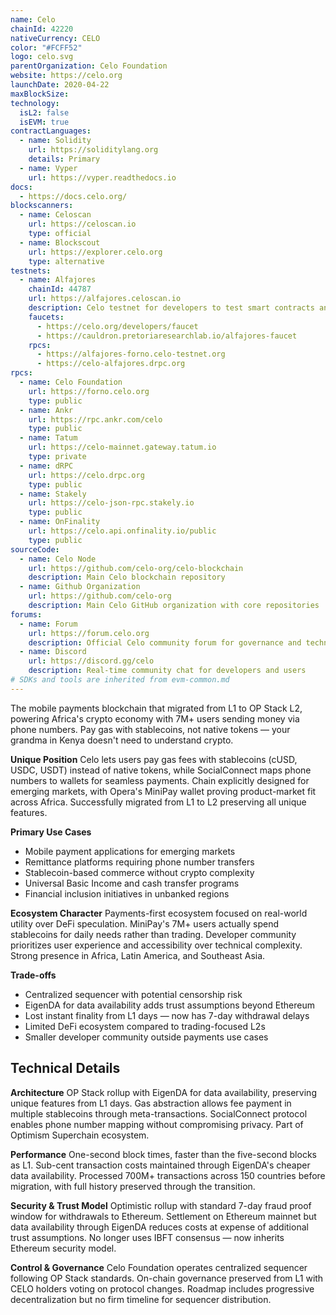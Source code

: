 ```yaml
---
name: Celo
chainId: 42220
nativeCurrency: CELO
color: "#FCFF52"
logo: celo.svg
parentOrganization: Celo Foundation
website: https://celo.org
launchDate: 2020-04-22
maxBlockSize:
technology:
  isL2: false
  isEVM: true
contractLanguages:
  - name: Solidity
    url: https://soliditylang.org
    details: Primary
  - name: Vyper
    url: https://vyper.readthedocs.io
docs:
  - https://docs.celo.org/
blockscanners:
  - name: Celoscan
    url: https://celoscan.io
    type: official
  - name: Blockscout
    url: https://explorer.celo.org
    type: alternative
testnets:
  - name: Alfajores
    chainId: 44787
    url: https://alfajores.celoscan.io
    description: Celo testnet for developers to test smart contracts and dApps before mainnet deployment.
    faucets:
      - https://celo.org/developers/faucet
      - https://cauldron.pretoriaresearchlab.io/alfajores-faucet
    rpcs:
      - https://alfajores-forno.celo-testnet.org
      - https://celo-alfajores.drpc.org
rpcs:
  - name: Celo Foundation
    url: https://forno.celo.org
    type: public
  - name: Ankr
    url: https://rpc.ankr.com/celo
    type: public
  - name: Tatum
    url: https://celo-mainnet.gateway.tatum.io
    type: private
  - name: dRPC
    url: https://celo.drpc.org
    type: public
  - name: Stakely
    url: https://celo-json-rpc.stakely.io
    type: public
  - name: OnFinality
    url: https://celo.api.onfinality.io/public
    type: public
sourceCode:
  - name: Celo Node
    url: https://github.com/celo-org/celo-blockchain
    description: Main Celo blockchain repository
  - name: Github Organization
    url: https://github.com/celo-org
    description: Main Celo GitHub organization with core repositories
forums:
  - name: Forum
    url: https://forum.celo.org
    description: Official Celo community forum for governance and technical discussions
  - name: Discord
    url: https://discord.gg/celo
    description: Real-time community chat for developers and users
# SDKs and tools are inherited from evm-common.md
---
```


The mobile payments blockchain that migrated from L1 to OP Stack L2, powering Africa's crypto economy with 7M+ users sending money via phone numbers. Pay gas with stablecoins, not native tokens — your grandma in Kenya doesn't need to understand crypto.

**Unique Position**
Celo lets users pay gas fees with stablecoins (cUSD, USDC, USDT) instead of native tokens, while SocialConnect maps phone numbers to wallets for seamless payments. Chain explicitly designed for emerging markets, with Opera's MiniPay wallet proving product-market fit across Africa. Successfully migrated from L1 to L2 preserving all unique features.

**Primary Use Cases**

- Mobile payment applications for emerging markets
- Remittance platforms requiring phone number transfers
- Stablecoin-based commerce without crypto complexity
- Universal Basic Income and cash transfer programs
- Financial inclusion initiatives in unbanked regions

**Ecosystem Character**
Payments-first ecosystem focused on real-world utility over DeFi speculation. MiniPay's 7M+ users actually spend stablecoins for daily needs rather than trading. Developer community prioritizes user experience and accessibility over technical complexity. Strong presence in Africa, Latin America, and Southeast Asia.

**Trade-offs**

- Centralized sequencer with potential censorship risk
- EigenDA for data availability adds trust assumptions beyond Ethereum
- Lost instant finality from L1 days — now has 7-day withdrawal delays
- Limited DeFi ecosystem compared to trading-focused L2s
- Smaller developer community outside payments use cases

## Technical Details

**Architecture**
OP Stack rollup with EigenDA for data availability, preserving unique features from L1 days. Gas abstraction allows fee payment in multiple stablecoins through meta-transactions. SocialConnect protocol enables phone number mapping without compromising privacy. Part of Optimism Superchain ecosystem.

**Performance**
One-second block times, faster than the five-second blocks as L1. Sub-cent transaction costs maintained through EigenDA's cheaper data availability. Processed 700M+ transactions across 150 countries before migration, with full history preserved through the transition.

**Security & Trust Model**
Optimistic rollup with standard 7-day fraud proof window for withdrawals to Ethereum. Settlement on Ethereum mainnet but data availability through EigenDA reduces costs at expense of additional trust assumptions. No longer uses IBFT consensus — now inherits Ethereum security model.

**Control & Governance**
Celo Foundation operates centralized sequencer following OP Stack standards. On-chain governance preserved from L1 with CELO holders voting on protocol changes. Roadmap includes progressive decentralization but no firm timeline for sequencer distribution.
